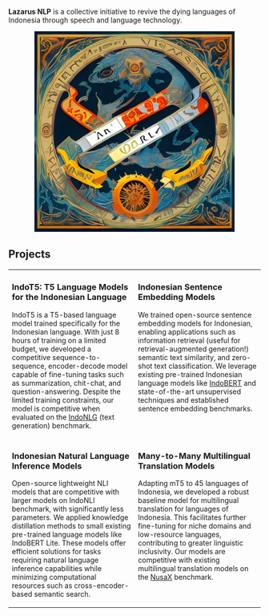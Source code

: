 **Lazarus NLP** is a collective initiative to revive the dying languages of Indonesia through speech and language technology.

<p align="center">
    <img src="https://github.com/LazarusNLP/lazarusnlp.github.io/blob/main/docs/assets/images/logo_web.png" alt="logo" width="400"/>
</p>

## Projects

<table>
  <tr>
    <td valign="top" width="50%">
      <h3>IndoT5: T5 Language Models for the Indonesian Language</h3>
      <p>IndoT5 is a T5-based language model trained specifically for the Indonesian language. With just 8 hours of training on a limited budget, we developed a competitive sequence-to-sequence, encoder-decode model capable of fine-tuning tasks such as summarization, chit-chat, and question-answering. Despite the limited training constraints, our model is competitive when evaluated on the <a href="https://github.com/IndoNLP/indonlg">IndoNLG</a> (text generation) benchmark.</p>
    </td>
    <td valign="top" width="50%">
      <h3>Indonesian Sentence Embedding Models</h3>
      <p>We trained open-source sentence embedding models for Indonesian, enabling applications such as information retrieval (useful for retrieval-augmented generation!) semantic text similarity, and zero-shot text classification. We leverage existing pre-trained Indonesian language models like <a href="https://github.com/IndoNLP/indonlu">IndoBERT</a> and state-of-the-art unsupervised techniques and established sentence embedding benchmarks.</p>
    </td>
  </tr>
  <tr>
    <td valign="top" width="50%">
      <h3>Indonesian Natural Language Inference Models</h3>
      <p>Open-source lightweight NLI models that are competitive with larger models on IndoNLI benchmark, with significantly less parameters. We applied knowledge distillation methods to small existing pre-trained language models like IndoBERT Lite. These models offer efficient solutions for tasks requiring natural language inference capabilities while minimizing computational resources such as cross-encoder-based semantic search.</p>
    </td>
    <td valign="top" width="50%">
      <h3>Many-to-Many Multilingual Translation Models</h3>
      <p>Adapting mT5 to 45 languages of Indonesia, we developed a robust baseline model for multilingual translation for languages of Indonesia. This facilitates further fine-tuning for niche domains and low-resource languages, contributing to greater linguistic inclusivity. Our models are competitive with existing multilingual translation models on the <a href="https://github.com/IndoNLP/nusax">NusaX</a> benchmark.</p>
    </td>
  </tr>
</table>
